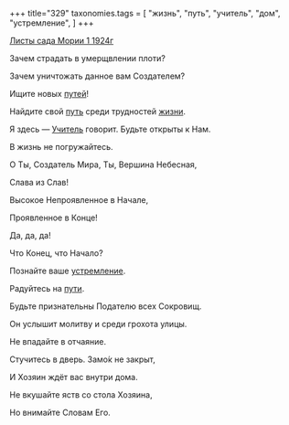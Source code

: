 +++
title="329"
taxonomies.tags = [
 "жизнь",
 "путь",
 "учитель",
 "дом",
 "устремление",
]
+++

[Листы сада Мории 1 1924г](/agni/1924)

Зачем страдать в умерщвлении плоти?   

Зачем уничтожать данное вам Создателем?   

Ищите новых [путей](/tags/[путь](/tags/путь))!   

Найдите свой [путь](/tags/путь) среди трудностей [жизни](/tags/жизнь).   

Я здесь — [Учитель](/tags/учитель) говорит. Будьте открыты к Нам.   

В жизнь не погружайтесь.   

О Ты, Создатель Мира, Ты, Вершина Небесная,   

Слава из Слав!   

Высокое Непроявленное в Начале,   

Проявленное в Конце!   

Да, да, да!   

Что Конец, что Начало?   

Познайте ваше [устремление](/tags/устремление).   

Радуйтесь на [пути](/tags/путь).   

Будьте признательны Подателю всех Сокровищ.   

Он услышит молитву и среди грохота улицы.   

Не впадайте в отчаяние.   

Стучитесь в дверь. Замо́к не закрыт,   

И Хозяин ждёт вас внутри дома.   

Не вкушайте яств со стола Хозяина,   

Но внимайте Словам Его.   

